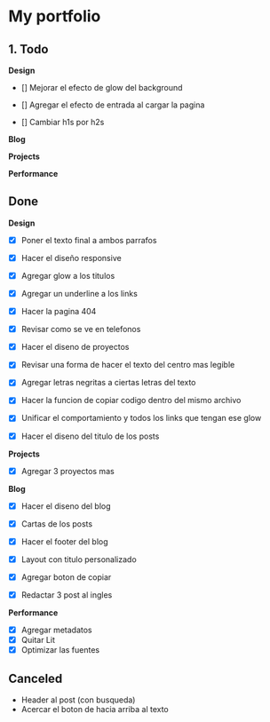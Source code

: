 # My portfolio

## 1. Todo

**Design**
  - [] Mejorar el efecto de glow del background

  - [] Agregar el efecto de entrada al cargar la pagina
  - [] Cambiar h1s por h2s

**Blog**

**Projects**

**Performance**

## Done

**Design**
  - [x] Poner el texto final a ambos parrafos
  - [X] Hacer el diseño responsive
  - [X] Agregar glow a los titulos
  - [X] Agregar un underline a los links
  - [X] Hacer la pagina 404
  - [X] Revisar como se ve en telefonos
  - [X] Hacer el diseno de proyectos
  - [X] Revisar una forma de hacer el texto del centro mas legible
  - [X] Agregar letras negritas a ciertas letras del texto
  - [X] Hacer la funcion de copiar codigo dentro del mismo archivo
  - [X] Unificar el comportamiento y todos los links que tengan ese glow
  - [X] Hacer el diseno del titulo de los posts


**Projects**
  - [X] Agregar 3 proyectos mas 


  **Blog**
  - [X] Hacer el diseno del blog
  - [X] Cartas de los posts
  - [X] Hacer el footer del blog
  - [X] Layout con titulo personalizado
  - [X] Agregar boton de copiar
  - [X] Redactar 3 post al ingles


  **Performance**
  - [X] Agregar metadatos
  - [X] Quitar Lit
  - [X] Optimizar las fuentes

## Canceled
 - Header al post (con busqueda)
 - Acercar el boton de hacia arriba al texto
